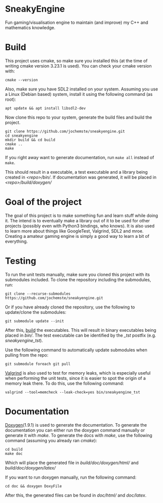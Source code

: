 # SneakyEngine

Fun gaming/visualisation engine to maintain (and improve) my C++ and mathematics knowledge.

# Build
This project uses cmake, so make sure you installed this (at the time of writing cmake version 3.23.1 is used).
You can check your cmake version with:
```
cmake --version
```

Also, make sure you have SDL2 installed on your system. Assuming you use a Linux (Debian based) system, install it using the following command (as root):
```
apt update && apt install libsdl2-dev
```

Now clone this repo to your system, generate the build files and build the project.
```
git clone https://github.com/jochemste/sneakyengine.git
cd sneakyengine
mkdir build && cd build
cmake ..
make
```

If you right away want to generate documentation, run ```make all``` instead of ```make```.

This should result in a executable, a test executable and a library being created in _\<repo\>/bin/_. If documentation was generated, it will be placed in _\<repo\>/build/doxygen/_

# Goal of the project
The goal of this project is to make something fun and learn stuff while doing it. The intend is to eventually make a library out of it to be used for other projects (possibly even with Python3 bindings, who knows). It is also used to learn more about things like GoogleTest, Valgrind, SDL2 and mroe. Creating a amateur gaming engine is simply a good way to learn a bit of everything.

# Testing
To run the unit tests manually, make sure you cloned this project with its submodules included. To clone the repository including the submodules, run:

```
git clone --recurse-submodules https://github.com/jochemste/sneakyengine.git
```

Or if you have already cloned the repository, use the following to update/clone the submodules:

```
git submodule update --init
```

After this, [build](#build) the executables. This will result in binary executables being placed in _bin/_. The test executable can be identified by the _\_tst_ postfix (e.g. _sneakyengine\_tst_).

Use the following command to automatically update submodules when pulling from the repo:

```
git submodule foreach git pull
```

[Valgrind](https://valgrind.org/) is also used to test for memory leaks, which is especially useful when performing the unit tests, since it is easier to spot the origin of a memory leak there. To do this, use the following command:

```
valgrind --tool=memcheck --leak-check=yes bin/sneakyengine_tst
```
# Documentation

[Doxygen](https://www.doxygen.nl/index.html)(1.9.1) is used to generate the documentation. To generate the documentation you can either run the doxygen command manually or generate it with _make_. To generate the docs with _make_, use the following command (assuming you already ran _cmake_):

```
cd build
make doc
```

Which will place the generated file in _build/doc/doxygen/html/_ and _build/doc/doxygen/latex/_

If you want to run doxygen manually, run the following command:

```
cd doc && doxygen DoxyFile
```

After this, the generated files can be found in _doc/html/_ and _doc/latex_.
